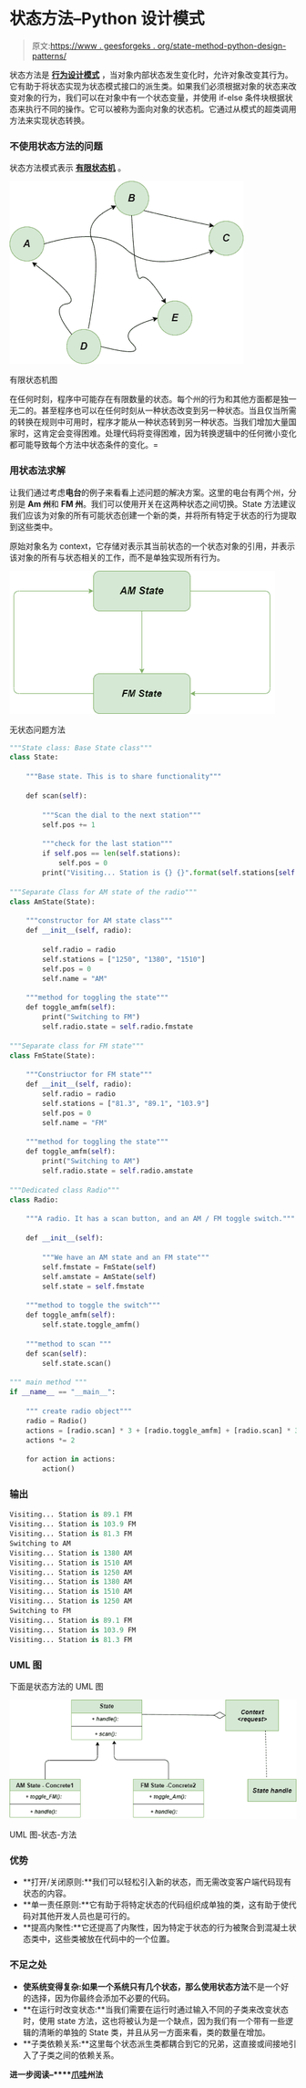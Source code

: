 # 状态方法–Python 设计模式

> 原文:[https://www . geesforgeks . org/state-method-python-design-patterns/](https://www.geeksforgeeks.org/state-method-python-design-patterns/)

状态方法是 **[行为设计模式](https://www.geeksforgeeks.org/design-patterns-set-1-introduction/)** ，当对象内部状态发生变化时，允许对象改变其行为。它有助于将状态实现为状态模式接口的派生类。如果我们必须根据对象的状态来改变对象的行为，我们可以在对象中有一个状态变量，并使用 if-else 条件块根据状态来执行不同的操作。它可以被称为面向对象的状态机。它通过从模式的超类调用方法来实现状态转换。

### 不使用状态方法的问题

状态方法模式表示 **[有限状态机](https://www.geeksforgeeks.org/introduction-of-finite-automata/)** 。

![Finite-state-machine-diagram](img/9461ae65315dda10861c13cb720a248f.png)

有限状态机图

在任何时刻，程序中可能存在有限数量的状态。每个州的行为和其他方面都是独一无二的。甚至程序也可以在任何时刻从一种状态改变到另一种状态。当且仅当所需的转换在规则中可用时，程序才能从一种状态转到另一种状态。当我们增加大量国家时，这肯定会变得困难。处理代码将变得困难，因为转换逻辑中的任何微小变化都可能导致每个方法中状态条件的变化。=

### 用状态法求解

让我们通过考虑**电台**的例子来看看上述问题的解决方案。这里的电台有两个州，分别是 **Am 州**和 **FM 州**。我们可以使用开关在这两种状态之间切换。State 方法建议我们应该为对象的所有可能状态创建一个新的类，并将所有特定于状态的行为提取到这些类中。

原始对象名为 context，它存储对表示其当前状态的一个状态对象的引用，并表示该对象的所有与状态相关的工作，而不是单独实现所有行为。

![Problem-without-State-Method](img/1039e57b618f2868d86750ee6c575fbd.png)

无状态问题方法

```py
"""State class: Base State class"""
class State:

    """Base state. This is to share functionality"""

    def scan(self):

        """Scan the dial to the next station"""
        self.pos += 1

        """check for the last station"""
        if self.pos == len(self.stations):
            self.pos = 0
        print("Visiting... Station is {} {}".format(self.stations[self.pos], self.name))

"""Separate Class for AM state of the radio"""
class AmState(State):

    """constructor for AM state class"""
    def __init__(self, radio):

        self.radio = radio
        self.stations = ["1250", "1380", "1510"]
        self.pos = 0
        self.name = "AM"

    """method for toggling the state"""
    def toggle_amfm(self):
        print("Switching to FM")
        self.radio.state = self.radio.fmstate

"""Separate class for FM state"""
class FmState(State):

    """Constriuctor for FM state"""
    def __init__(self, radio):
        self.radio = radio
        self.stations = ["81.3", "89.1", "103.9"]
        self.pos = 0
        self.name = "FM"

    """method for toggling the state"""
    def toggle_amfm(self):
        print("Switching to AM")
        self.radio.state = self.radio.amstate

"""Dedicated class Radio"""
class Radio:

    """A radio. It has a scan button, and an AM / FM toggle switch."""

    def __init__(self):

        """We have an AM state and an FM state"""
        self.fmstate = FmState(self)
        self.amstate = AmState(self)
        self.state = self.fmstate

    """method to toggle the switch"""
    def toggle_amfm(self):
        self.state.toggle_amfm()

    """method to scan """
    def scan(self):
        self.state.scan()

""" main method """
if __name__ == "__main__":

    """ create radio object"""
    radio = Radio()
    actions = [radio.scan] * 3 + [radio.toggle_amfm] + [radio.scan] * 3
    actions *= 2

    for action in actions:
        action()
```

### 输出

```py
Visiting... Station is 89.1 FM
Visiting... Station is 103.9 FM
Visiting... Station is 81.3 FM
Switching to AM
Visiting... Station is 1380 AM
Visiting... Station is 1510 AM
Visiting... Station is 1250 AM
Visiting... Station is 1380 AM
Visiting... Station is 1510 AM
Visiting... Station is 1250 AM
Switching to FM
Visiting... Station is 89.1 FM
Visiting... Station is 103.9 FM
Visiting... Station is 81.3 FM

```

### UML 图

下面是状态方法的 UML 图

![UML-diagram-state-method](img/72e6769a9da2654643addc443873c178.png)

UML 图-状态-方法

### 优势

*   **打开/关闭原则:**我们可以轻松引入新的状态，而无需改变客户端代码现有状态的内容。
*   **单一责任原则:**它有助于将特定状态的代码组织成单独的类，这有助于使代码对其他开发人员也是可行的。
*   **提高内聚性:**它还提高了内聚性，因为特定于状态的行为被聚合到混凝土状态类中，这些类被放在代码中的一个位置。

### 不足之处

*   **使系统变得复杂:**如果一个系统只有几个状态，那么使用**状态方法**不是一个好的选择，因为你最终会添加不必要的代码。
*   **在运行时改变状态:**当我们需要在运行时通过输入不同的子类来改变状态时，使用 state 方法，这也将被认为是一个缺点，因为我们有一个带有一些逻辑的清晰的单独的 State 类，并且从另一方面来看，类的数量在增加。
*   **子类依赖关系:**这里每个状态派生类都耦合到它的兄弟，这直接或间接地引入了子类之间的依赖关系。

**进一步阅读–****[爪哇](https://www.geeksforgeeks.org/state-design-pattern/)州法**